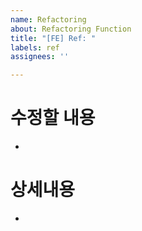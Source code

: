 ```yaml
---
name: Refactoring
about: Refactoring Function
title: "[FE] Ref: "
labels: ref
assignees: ''

---
```


# 수정할 내용
- 

# 상세내용 
-
